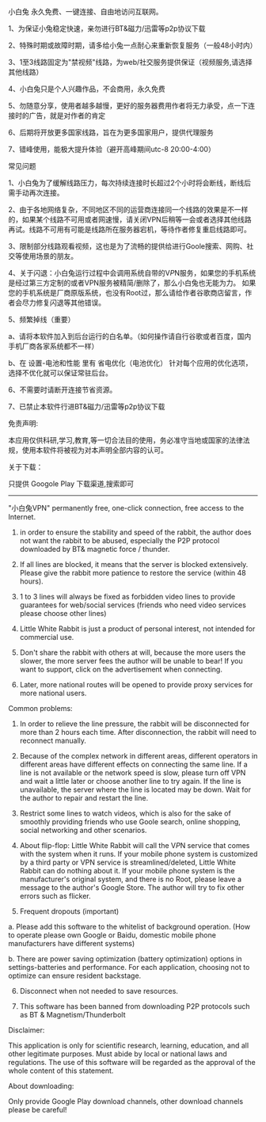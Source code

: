 小白兔 永久免费、一键连接、自由地访问互联网。

1、为保证小兔稳定快速，亲勿进行BT&磁力/迅雷等p2p协议下载

2、特殊时期或故障时期，请多给小兔一点耐心来重新恢复服务（一般48小时内）

3、1至3线路固定为"禁视频"线路，为web/社交服务提供保证（视频服务,请选择其他线路）

4、小白兔只是个人兴趣作品，不会商用，永久免费

5、勿随意分享，使用者越多越慢，更好的服务器费用作者将无力承受，点一下连接时的广告，就是对作者的肯定

6、后期将开放更多国家线路，旨在为更多国家用户，提供代理服务

7、错峰使用，能极大提升体验（避开高峰期间utc-8 20:00-4:00）



常见问题

1、小白兔为了缓解线路压力，每次持续连接时长超过2个小时将会断线，断线后需手动再次连接。

2、由于各地网络复杂，不同地区不同的运营商连接同一个线路的效果是不一样的，如果某个线路不可用或者网速慢，请关闭VPN后稍等一会或者选择其他线路再试。线路不可用有可能是线路所在服务器宕机，等待作者修复重启线路即可。

3、限制部分线路观看视频，这也是为了流畅的提供给进行Goole搜索、网购、社交等使用场景的朋友。

4、关于闪退：小白兔运行过程中会调用系统自带的V*P*N服务，如果您的手机系统是经过第三方定制的或者VPN服务被精简/删除了，那么小白兔也无能为力。 如果您的手机系统是厂商原版系统，也没有Root过，那么请给作者谷歌商店留言，作者会尽力修复闪退等其他错误。

5、频繁掉线（重要）

a、请将本软件加入到后台运行的白名单。（如何操作请自行谷歌或者百度，国内手机厂商各家系统都不一样）

b、在 设置-电池和性能 里有 省电优化（电池优化） 针对每个应用的优化选项，选择不优化就可以保证常驻后台。

6、不需要时请断开连接节省资源。

7、已禁止本软件行进BT&磁力/迅雷等p2p协议下载


免责声明:

本应用仅供科研,学习,教育,等一切合法目的使用，务必准守当地或国家的法律法规，使用本软件将被视为对本声明全部内容的认可。

关于下载：

只提供 Googole Play 下载渠道,搜索即可

-------------------------------------------------------------------------------

"小白兔VPN"  permanently free, one-click connection, free access to the Internet.

1. in order to ensure the stability and speed of the rabbit, the author does not want the rabbit to be abused, especially the P2P protocol downloaded by BT& magnetic force / thunder.

2. If all lines are blocked, it means that the server is blocked extensively. Please give the rabbit more patience to restore the service (within 48 hours).

3. 1 to 3 lines will always be fixed as forbidden video lines to provide guarantees for web/social services (friends who need video services please choose other lines)

4. Little White Rabbit is just a product of personal interest, not intended for commercial use.

5. Don't share the rabbit with others at will, because the more users the slower, the more server fees the author will be unable to bear! If you want to support, click on the advertisement when connecting.

6. Later, more national routes will be opened to provide proxy services for more national users.


Common problems:

1. In order to relieve the line pressure, the rabbit will be disconnected for more than 2 hours each time. After disconnection, the rabbit will need to reconnect manually.

2. Because of the complex network in different areas, different operators in different areas have different effects on connecting the same line. If a line is not available or the network speed is slow, please turn off VPN and wait a little later or choose another line to try again. If the line is unavailable, the server where the line is located may be down. Wait for the author to repair and restart the line.

3. Restrict some lines to watch videos, which is also for the sake of smoothly providing friends who use Goole search, online shopping, social networking and other scenarios.

4. About flip-flop: Little White Rabbit will call the V*P*N service that comes with the system when it runs. If your mobile phone system is customized by a third party or VPN service is streamlined/deleted, Little White Rabbit can do nothing about it. If your mobile phone system is the manufacturer's original system, and there is no Root, please leave a message to the author's Google Store. The author will try to fix other errors such as flicker.

5. Frequent dropouts (important)

  a. Please add this software to the whitelist of background operation. (How to operate please own Google or Baidu, domestic mobile phone manufacturers have different systems)

  b. There are power saving optimization (battery optimization) options in settings-batteries and performance. For each application, choosing not to optimize can ensure resident backstage.

6. Disconnect when not needed to save resources.

7. This software has been banned from downloading P2P protocols such as BT & Magnetism/Thunderbolt


Disclaimer:

This application is only for scientific research, learning, education, and all other legitimate purposes. Must abide by local or national laws and regulations. The use of this software will be regarded as the approval of the whole content of this statement.

About downloading:

Only provide Google Play download channels, other download channels please be careful!
